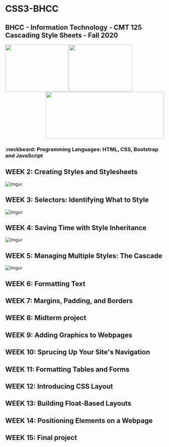 # CSS3-BHCC

## BHCC - Information Technology - CMT 125 Cascading Style Sheets - Fall 2020

<img align="left" width="200" height="150" src="https://media.giphy.com/media/l3vRfNA1p0rvhMSvS/giphy.gif">

<img align="left" width="200" height="150" src="https://media.giphy.com/media/fsEaZldNC8A1PJ3mwp/giphy.gif">
<p align="right">
  <img width="375" height="150" src="https://services.jsatech.com/custom/cached/104/images/header_image.jpg">
</p>

### :neckbeard: Programming Languages: HTML, CSS, Bootstrap and JavaScript

## WEEK 2: Creating Styles and Stylesheets
![Imgur](https://i.imgur.com/SEdSzDc.png)

## WEEK 3: Selectors: Identifying What to Style
![Imgur](https://i.imgur.com/vvBc2Rs.png)

## WEEK 4: Saving Time with Style Inheritance
![Imgur](https://i.imgur.com/ZHGiFCs.png)

## WEEK 5: Managing Multiple Styles: The Cascade
![Imgur](https://i.imgur.com/v0F6XLw.png)

## WEEK 6: Formatting Text


## WEEK 7: Margins, Padding, and Borders


## WEEK 8: Midterm project


## WEEK 9: Adding Graphics to Webpages


## WEEK 10: Sprucing Up Your Site's Navigation


## WEEK 11: Formatting Tables and Forms


## WEEK 12: Introducing CSS Layout


## WEEK 13: Building Float-Based Layouts


## WEEK 14: Positioning Elements on a Webpage


## WEEK 15: Final project
